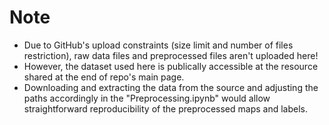 # **Note**
* Due to GitHub's upload constraints (size limit and number of files restriction), raw data files and preprocessed files aren't uploaded here!
* However, the dataset used here is publically accessible at the resource shared at the end of repo's main page.
* Downloading and extracting the data from the source and adjusting the paths accordingly in the "Preprocessing.ipynb" would allow straightforward reproducibility of the preprocessed maps and labels.
